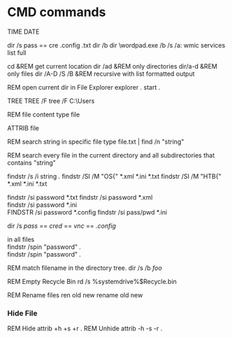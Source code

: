 # CMD commands



TIME
DATE






dir /s pass == cre .config .txt
dir /b
dir \wordpad.exe /b /s /a:
wmic services list full

cd &REM get current location
dir /ad &REM only directories
dir/a-d &REM only files
dir /A-D /S /B  &REM recursive with list formatted output

REM open current dir in File Explorer
explorer .
start .

TREE
TREE /F
tree /F C:\Users


REM file content
type file









ATTRIB file











REM search string in specific file
type file.txt | find /n "string"




REM search every file in the current directory and all subdirectories that contains "string"

findstr /s /i string *.*
findstr /SI /M "OS{" *.xml *.ini *.txt
findstr /SI /M "HTB{" *.xml *.ini *.txt




findstr /si password *.txt
findstr /si password *.xml  
findstr /si password *.ini  
FINDSTR /si password *.config 
findstr /si pass/pwd *.ini  

dir /s *pass* == *cred* == *vnc* == *.config*  

in all files  
findstr /spin "password" *.*  
findstr /spin "password" *.*


REM match filename in the directory tree.
dir /s /b *foo*







REM Empty Recycle Bin
rd /s %systemdrive%\$Recycle.bin

REM Rename files
ren old new
rename old new






### Hide File

REM Hide
attrib +h +s +r .
REM Unhide
attrib -h -s -r .


